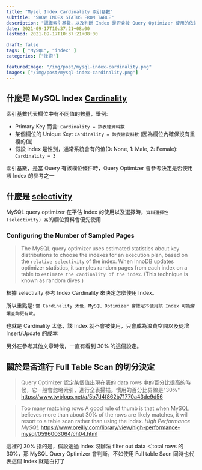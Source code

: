 ```yaml
---
title: "Mysql Index Cardinality 索引基數"
subtitle: "SHOW INDEX STATUS FROM TABLE"
description: "認識索引基數，以及判斷 Index 是否會被 Query Optimizer 使用的依據"
date: 2021-09-17T10:37:21+08:00
lastmod: 2021-09-17T10:37:21+08:00

draft: false
tags: [ "MySQL", "index" ]
categories: ["技術"]

featuredImage: "/img/post/mysql-index-cardinality.png"
images: ["/img/post/mysql-index-cardinality.png"]
---
```


## 什麼是 MySQL Index [Cardinality](https://dev.mysql.com/doc/refman/8.0/en/glossary.html#glos_cardinality)

索引基數代表欄位中有不同值的數量，舉例:
- Primary Key 而言: `Cardinality = 該表總資料數`
- 某個欄位的 Unique Key: `Cardinality = 該表總資料數` (因為欄位內確保沒有重複的值)
- 假設 Index 是性別，通常系統會有的值(0: None, 1: Male, 2: Female): `Cardinality = 3`

索引基數，是當 Query 有該欄位條件時，Query Optimizer 會參考決定是否使用該 Index 的參考之一


## 什麼是 [selectivity](https://dev.mysql.com/doc/refman/8.0/en/glossary.html#glos_selectivity)

MySQL query optimizer 在平估 Index 的使用以及選擇時，`資料選擇性(selectivity) 高`的欄位資料會優先使用


### Configuring the Number of Sampled Pages
> The MySQL query optimizer uses estimated statistics about key distributions to choose the indexes for an execution plan,
> based on the `relative selectivity` of the index. When InnoDB updates optimizer statistics,
> it samples random pages from each index on a table to `estimate the cardinality of the index`. (This technique is known as random dives.)

根據 selectivity 參考 Index Cardinality 來決定怎麼使用 Index。

所以重點是: `當 Cardinality 太低，MySQL Optimizer 會認定不使用該 Index 可能會讓查詢更有效`。

也就是 Cardinality 太低，該 Index 就不會被使用，只會成為浪費空間以及徒增Insert/Update 的成本

另外在參考其他文章時候，一直有看到 30% 的這個設定。

## 關於是否進行 Full Table Scan 的切分決定
> Query Optimizer 認定某個值出現在表的 data rows 中的百分比很高的時候，它一般會忽略索引，進行全表掃描。慣用的百分比界線是"30%"
https://www.twblogs.net/a/5b7d4f862b71770a43de9d56

> Too many matching rows
> A good rule of thumb is that when MySQL believes more than about 30% of the rows are likely matches,
> it will resort to a table scan rather than using the index.
> _High Performance MySQL_
https://www.oreilly.com/library/view/high-performance-mysql/0596003064/ch04.html



這裡的 30% 指的是，假設透過 index 沒辦法 filter out data ＜total rows 的 30%，那 MySQL Query Optimizer 會判斷，不如使用 Full table Sacn
同時也代表這個 Index 就是白打了
